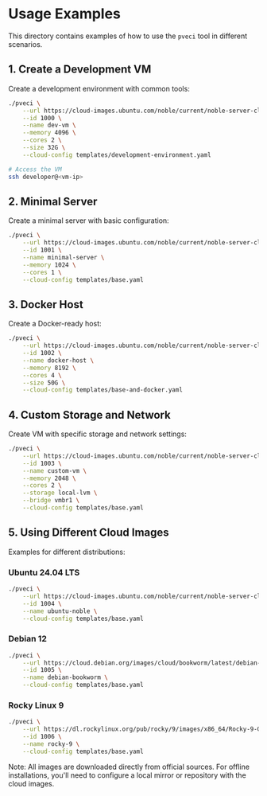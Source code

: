 # Usage Examples

This directory contains examples of how to use the `pveci` tool in different scenarios.

## 1. Create a Development VM

Create a development environment with common tools:
```bash
./pveci \
    --url https://cloud-images.ubuntu.com/noble/current/noble-server-cloudimg-amd64.img \
    --id 1000 \
    --name dev-vm \
    --memory 4096 \
    --cores 2 \
    --size 32G \
    --cloud-config templates/development-environment.yaml

# Access the VM
ssh developer@<vm-ip>
```

## 2. Minimal Server

Create a minimal server with basic configuration:
```bash
./pveci \
    --url https://cloud-images.ubuntu.com/noble/current/noble-server-cloudimg-amd64.img \
    --id 1001 \
    --name minimal-server \
    --memory 1024 \
    --cores 1 \
    --cloud-config templates/base.yaml
```

## 3. Docker Host

Create a Docker-ready host:
```bash
./pveci \
    --url https://cloud-images.ubuntu.com/noble/current/noble-server-cloudimg-amd64.img \
    --id 1002 \
    --name docker-host \
    --memory 8192 \
    --cores 4 \
    --size 50G \
    --cloud-config templates/base-and-docker.yaml
```

## 4. Custom Storage and Network

Create VM with specific storage and network settings:
```bash
./pveci \
    --url https://cloud-images.ubuntu.com/noble/current/noble-server-cloudimg-amd64.img \
    --id 1003 \
    --name custom-vm \
    --memory 2048 \
    --cores 2 \
    --storage local-lvm \
    --bridge vmbr1 \
    --cloud-config templates/base.yaml
```

## 5. Using Different Cloud Images

Examples for different distributions:

### Ubuntu 24.04 LTS
```bash
./pveci \
    --url https://cloud-images.ubuntu.com/noble/current/noble-server-cloudimg-amd64.img \
    --id 1004 \
    --name ubuntu-noble \
    --cloud-config templates/base.yaml
```

### Debian 12
```bash
./pveci \
    --url https://cloud.debian.org/images/cloud/bookworm/latest/debian-12-generic-amd64.qcow2 \
    --id 1005 \
    --name debian-bookworm \
    --cloud-config templates/base.yaml
```

### Rocky Linux 9
```bash
./pveci \
    --url https://dl.rockylinux.org/pub/rocky/9/images/x86_64/Rocky-9-GenericCloud.latest.x86_64.qcow2 \
    --id 1006 \
    --name rocky-9 \
    --cloud-config templates/base.yaml
```

Note: All images are downloaded directly from official sources. For offline installations, 
you'll need to configure a local mirror or repository with the cloud images.
